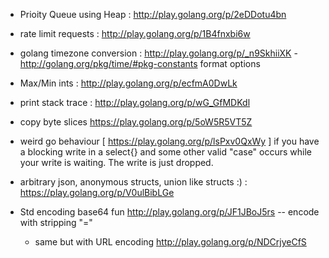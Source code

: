 

- Prioity Queue using Heap : http://play.golang.org/p/2eDDotu4bn
- rate limit requests : http://play.golang.org/p/1B4fnxbi6w
- golang timezone conversion : http://play.golang.org/p/_n9SkhiiXK - http://golang.org/pkg/time/#pkg-constants format options 

- Max/Min ints : http://play.golang.org/p/ecfmA0DwLk
- print stack trace : http://play.golang.org/p/wG_GfMDKdl 
- copy byte slices https://play.golang.org/p/5oW5R5VT5Z
- weird go behaviour [ https://play.golang.org/p/lsPxv0QxWy ] if you have a blocking write in a select{} and some other valid "case" occurs while your write is waiting. The write is just dropped.
- arbitrary json, anonymous structs, union like structs :) : https://play.golang.org/p/V0ulBibLGe 



- Std encoding base64 fun http://play.golang.org/p/JF1JBoJ5rs  -- encode with stripping "="
   - same but with URL encoding http://play.golang.org/p/NDCrjyeCfS
